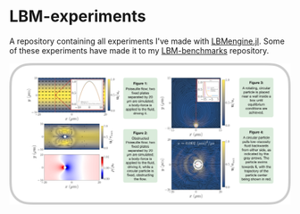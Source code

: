 # LBM-experiments
A repository containing all experiments I've made with [LBMengine.jl](https://github.com/david16correa/LBMengine.jl). Some of these experiments have made it to my [LBM-benchmarks](https://github.com/david16correa/LBM-benchmarks) repository.

![winterMeeting](assets/winterMeetingSummary2.png)

